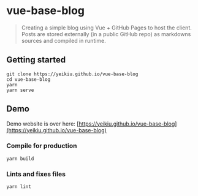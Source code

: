 # vue-base-blog
> Creating a simple blog using Vue + GitHub Pages to host the client.
> Posts are stored externally (in a public GitHub repo) as markdowns sources and compiled in runtime.

## Getting started
```
git clone https://yeikiu.github.io/vue-base-blog
cd vue-base-blog
yarn
yarn serve
```

## Demo
Demo website is over here: [https://yeikiu.github.io/vue-base-blog](https://yeikiu.github.io/vue-base-blog)

### Compile for production
```
yarn build
```

### Lints and fixes files
```
yarn lint
```
